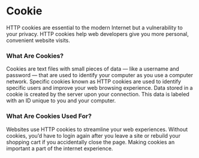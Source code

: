 # Cookie

HTTP cookies are essential to the modern Internet but a vulnerability to your privacy.
HTTP cookies help web developers give you more personal, convenient website visits. 

### What Are Cookies?

Cookies are text files with small pieces of data — like a username and password — that are used to identify your computer as you use a computer network.
Specific cookies known as HTTP cookies are used to identify specific users and improve your web browsing experience.
Data stored in a cookie is created by the server upon your connection. 
This data is labeled with an ID unique to you and your computer.

### What Are Cookies Used For?

Websites use HTTP cookies to streamline your web experiences. 
Without cookies, you’d have to login again after you leave a site or rebuild your shopping cart if you accidentally close the page. 
Making cookies an important a part of the internet experience.
